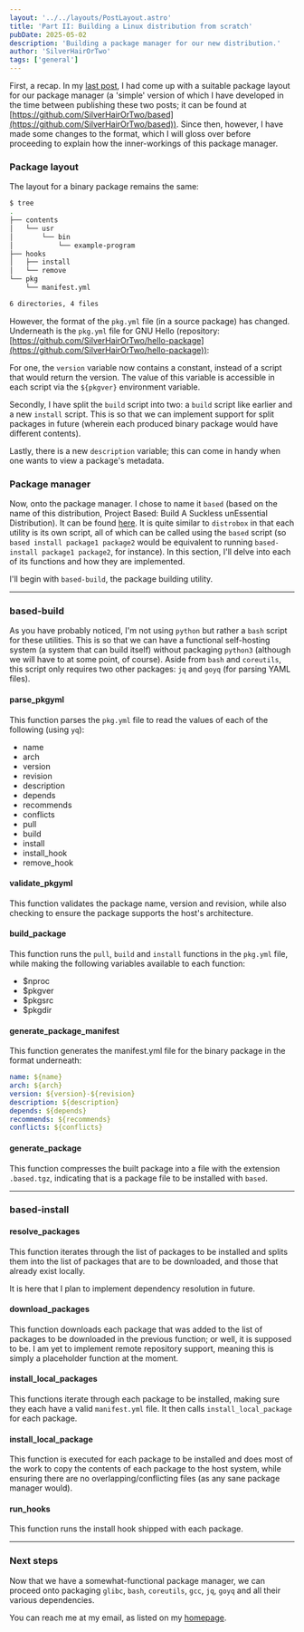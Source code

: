 ```yaml
---
layout: '../../layouts/PostLayout.astro'
title: 'Part II: Building a Linux distribution from scratch'
pubDate: 2025-05-02
description: 'Building a package manager for our new distribution.'
author: 'SilverHairOrTwo'
tags: ['general']
---
```


First, a recap. In my [last post](/posts/part-1-building-a-distro-from-scratch), I had come up with a suitable package layout for our package manager (a 'simple' version of which I have developed in the time between publishing these two posts; it can be found at [https://github.com/SilverHairOrTwo/based](https://github.com/SilverHairOrTwo/based)). Since then, however, I have made some changes to the format, which I will gloss over before proceeding to explain how the inner-workings of this package manager.

### Package layout

The layout for a binary package remains the same:

```bash
$ tree
.
├── contents
│   └── usr
│       └── bin
│           └── example-program
├── hooks
│   ├── install
│   └── remove
└── pkg
    └── manifest.yml

6 directories, 4 files
```

However, the format of the `pkg.yml` file (in a source package) has changed. Underneath is the `pkg.yml` file for GNU Hello (repository: [https://github.com/SilverHairOrTwo/hello-package](https://github.com/SilverHairOrTwo/hello-package)):

<script src="https://emgithub.com/embed-v2.js?target=https%3A%2F%2Fgithub.com%2FSilverHairOrTwo%2Fhello-package%2Fblob%2Fmain%2Fpkg.yml&style=default&type=code&showBorder=on&showLineNumbers=on&showFileMeta=on&showFullPath=on&showCopy=on"></script>

For one, the `version` variable now contains a constant, instead of a script that would return the version. The value of this variable is accessible in each script via the `${pkgver}` environment variable.

Secondly, I have split the `build` script into two: a `build` script like earlier and a new `install` script. This is so that we can implement support for split packages in future (wherein each produced binary package would have different contents).

Lastly, there is a new `description` variable; this can come in handy when one wants to view a package's metadata.

### Package manager

Now, onto the package manager. I chose to name it `based` (based on the name of this distribution, Project Based: Build A Suckless unEssential Distribution). It can be found [here](https://github.com/SilverHairOrTwo/based). It is quite similar to `distrobox` in that each utility is its own script, all of which can be called using the `based` script (so `based install package1 package2` would be equivalent to running `based-install package1 package2`, for instance). In this section, I'll delve into each of its functions and how they are implemented.

I'll begin with `based-build`, the package building utility.

---

### based-build

<script src="https://emgithub.com/embed-v2.js?target=https%3A%2F%2Fgithub.com%2FSilverHairOrTwo%2Fbased%2Fblob%2Fmain%2Fbased-build&style=default&type=code&showBorder=on&showLineNumbers=on&showFileMeta=on&showFullPath=on&showCopy=on"></script>

As you have probably noticed, I'm not using `python` but rather a `bash` script for these utilities. This is so that we can have a functional self-hosting system (a system that can build itself) without packaging `python3` (although we will have to at some point, of course). Aside from `bash` and `coreutils`, this script only requires two other packages: `jq` and `goyq` (for parsing YAML files).

#### parse_pkgyml

This function parses the `pkg.yml` file to read the values of each of the following (using `yq`):

- name
- arch
- version
- revision
- description
- depends
- recommends
- conflicts
- pull
- build
- install
- install_hook
- remove_hook

#### validate_pkgyml

This function validates the package name, version and revision, while also checking to ensure the package supports the host's architecture.

#### build_package

This function runs the `pull`, `build` and `install` functions in the `pkg.yml` file, while making the following variables available to each function:

- $nproc
- $pkgver
- $pkgsrc
- $pkgdir

#### generate_package_manifest

This function generates the manifest.yml file for the binary package in the format underneath:

```yaml
name: ${name}
arch: ${arch}
version: ${version}-${revision}
description: ${description}
depends: ${depends}
recommends: ${recommends}
conflicts: ${conflicts}
```

#### generate_package

This function compresses the built package into a file with the extension `.based.tgz`, indicating that is a package file to be installed with `based`.

---

### based-install

<script src="https://emgithub.com/embed-v2.js?target=https%3A%2F%2Fgithub.com%2FSilverHairOrTwo%2Fbased%2Fblob%2Fmain%2Fbased-install&style=default&type=code&showBorder=on&showLineNumbers=on&showFileMeta=on&showFullPath=on&showCopy=on"></script>

#### resolve_packages

This function iterates through the list of packages to be installed and splits them into the list of packages that are to be downloaded, and those that already exist locally.

It is here that I plan to implement dependency resolution in future.

#### download_packages

This function downloads each package that was added to the list of packages to be downloaded in the previous function; or well, it is supposed to be. I am yet to implement remote repository support, meaning this is simply a placeholder function at the moment.

#### install_local_packages

This functions iterate through each package to be installed, making sure they each have a valid `manifest.yml` file. It then calls `install_local_package` for each package.

#### install_local_package

This function is executed for each package to be installed and does most of the work to copy the contents of each package to the host system, while ensuring there are no overlapping/conflicting files (as any sane package manager would).

#### run_hooks

This function runs the install hook shipped with each package.

---

### Next steps

Now that we have a somewhat-functional package manager, we can proceed onto packaging `glibc`, `bash`, `coreutils`, `gcc`, `jq`, `goyq` and all their various dependencies.

You can reach me at my email, as listed on my [homepage](/).
